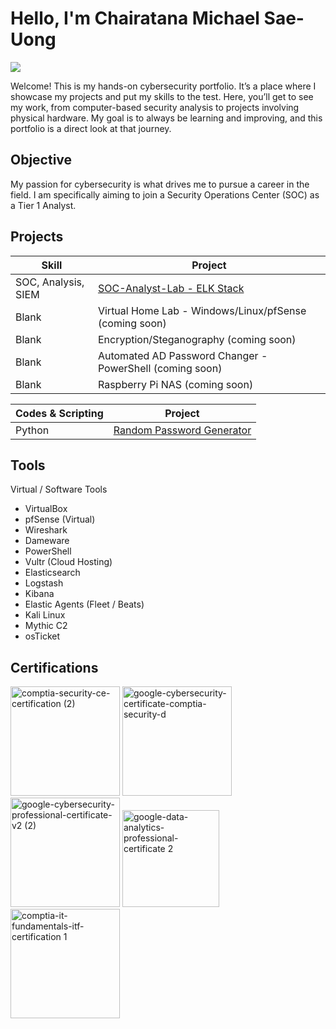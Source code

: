 # Hello, I'm Chairatana Michael Sae-Uong
<a href="https://www.linkedin.com/in/michael-sae-uong-aa0408119/"><img src="https://img.shields.io/badge/-LinkedIn-0072b1?&style=for-the-badge&logo=linkedin&logoColor=white" /></a>

Welcome! This is my hands-on cybersecurity portfolio. It’s a place where I showcase my projects and put my skills to the test. Here, you’ll get to see my work, from computer-based security analysis to projects involving physical hardware. My goal is to always be learning and improving, and this portfolio is a direct look at that journey.

## Objective

My passion for cybersecurity is what drives me to pursue a career in the field. I am specifically aiming to join a Security Operations Center (SOC) as a Tier 1 Analyst. 

## Projects

| Skill                                         | Project         |
|-----------------------------------------------|----------------------------|
| SOC, Analysis, SIEM | <a href="https://github.com/csaeuong/SOC-Analyst-Lab">SOC-Analyst-Lab - ELK Stack</a>|
| Blank | Virtual Home Lab - Windows/Linux/pfSense (coming soon)|
| Blank | Encryption/Steganography (coming soon)|
| Blank | Automated AD Password Changer - PowerShell (coming soon)|
| Blank | Raspberry Pi NAS (coming soon)|

|Codes & Scripting| Project  |
|-----------------------------------------------|----------------------------|
| Python | <a href="https://github.com/csaeuong/Python-Password-Gen"> Random Password Generator|


## Tools
Virtual / Software Tools
- VirtualBox  
- pfSense (Virtual)  
- Wireshark  
- Dameware  
- PowerShell  
- Vultr (Cloud Hosting)  
- Elasticsearch  
- Logstash  
- Kibana  
- Elastic Agents (Fleet / Beats)  
- Kali Linux  
- Mythic C2  
- osTicket  

## Certifications

<div>
<img width="175" height="175" alt="comptia-security-ce-certification (2)" src="https://github.com/user-attachments/assets/e496d182-f788-431f-ada8-1343bf1fc400" />
<img width="175" height="175" alt="google-cybersecurity-certificate-comptia-security-d" src="https://github.com/user-attachments/assets/4d578a66-e23e-4512-84e0-81b565fe4ad7" />
<img width="175" height="175" alt="google-cybersecurity-professional-certificate-v2 (2)" src="https://github.com/user-attachments/assets/2dfc5bb9-d691-4df7-9564-440ca75ebfbc" />
<img width="155" height="155" alt="google-data-analytics-professional-certificate 2" src="https://github.com/user-attachments/assets/502ddc9d-d598-4ff5-af48-36e17e3b9530" />
<img width="175" height="175" alt="comptia-it-fundamentals-itf-certification 1" src="https://github.com/user-attachments/assets/50a34a18-981c-48a0-a141-bd5b82a628b9" />



</div>
